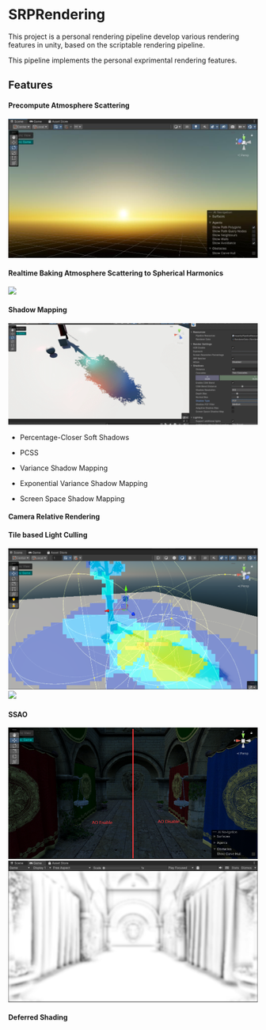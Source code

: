 # SRPRendering
This project is a personal rendering pipeline develop various rendering features in unity, based on the scriptable rendering pipeline. 

This pipeline implements the personal exprimental rendering features.

## Features
#### Precompute Atmosphere Scattering
![](screenshots/atmosphere_scattering.jpg)
#### Realtime Baking Atmosphere Scattering to Spherical Harmonics
![](screenshots/bake_atmosphere_sh.gif)
#### Shadow Mapping
![](screenshots/shadowmap.gif)
- Percentage-Closer Soft Shadows
- PCSS

- Variance Shadow Mapping

- Exponential Variance Shadow Mapping

- Screen Space Shadow Mapping

#### Camera Relative Rendering

#### Tile based Light Culling
![](screenshots/tilebasedlightculling.png)
![](screenshots/lightcullingsponza.gif)
#### SSAO
![](screenshots/ao_compare.png)
![](screenshots/ao_mask.jpg)
#### Deferred Shading

